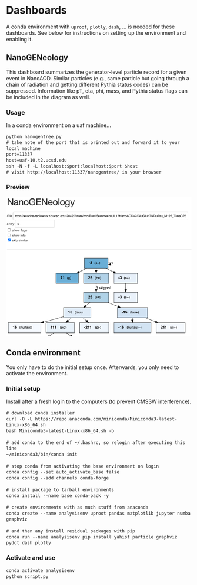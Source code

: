 # Dashboards

A conda environment with `uproot`, `plotly`, `dash`, ...
is needed for these dashboards. See below for instructions on setting
up the environment and enabling it.

## NanoGENeology

This dashboard summarizes the generator-level particle
record for a given event in NanoAOD. Similar particles (e.g.,
same particle but going through a chain of radiation and getting
different Pythia status codes) can be suppressed.
Information like pT, eta, phi, mass, and Pythia status flags
can be included in the diagram as well.

### Usage

In a conda environment on a uaf machine...
```
python nanogentree.py
# take note of the port that is printed out and forward it to your local machine
port=11337
host=uaf-10.t2.ucsd.edu
ssh -N -f -L localhost:$port:localhost:$port $host
# visit http://localhost:11337/nanogentree/ in your browser
```

### Preview
<img src="images/nanogentree_preview.png" />

## Conda environment

You only have to do the initial setup once. Afterwards, 
you only need to activate the environment.

### Initial setup

Install after a fresh login to the computers (to prevent CMSSW interference).
```
# download conda installer
curl -O -L https://repo.anaconda.com/miniconda/Miniconda3-latest-Linux-x86_64.sh
bash Miniconda3-latest-Linux-x86_64.sh -b 

# add conda to the end of ~/.bashrc, so relogin after executing this line
~/miniconda3/bin/conda init

# stop conda from activating the base environment on login
conda config --set auto_activate_base false
conda config --add channels conda-forge

# install package to tarball environments
conda install --name base conda-pack -y

# create environments with as much stuff from anaconda
conda create --name analysisenv uproot pandas matplotlib jupyter numba graphviz

# and then any install residual packages with pip
conda run --name analysisenv pip install yahist particle graphviz pydot dash plotly
```

### Activate and use

```
conda activate analysisenv
python script.py
```
